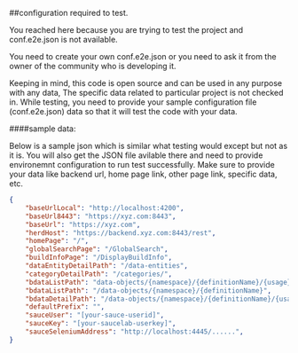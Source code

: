 <!--
 Copyright 2018 herd-ui contributors

 Licensed under the Apache License, Version 2.0 (the "License");
 you may not use this file except in compliance with the License.
 You may obtain a copy of the License at

     http://www.apache.org/licenses/LICENSE-2.0

 Unless required by applicable law or agreed to in writing, software
 distributed under the License is distributed on an "AS IS" BASIS,
 WITHOUT WARRANTIES OR CONDITIONS OF ANY KIND, either express or implied.
 See the License for the specific language governing permissions and
 limitations under the License.
-->
##configuration required to test.

You reached here because you are trying to test the project and conf.e2e.json is not available.

You need to create your own conf.e2e.json or you need to ask it from the owner of the community who is developing it.

Keeping in mind, this code is open source and can be used in any purpose with any data, The specific data related to particular project is not checked in.
While testing, you need to provide your sample configuration file (conf.e2e.json) data so that it will test the code with your data.

####sample data:

Below is a sample json which is similar what testing would except but not as it is.
You will also get the JSON file avilable there and need to provide environemnt configuration to run test successfully.
Make sure to provide your data like backend url, home page link, other page link, specific data, etc.


```json
{
    "baseUrlLocal": "http://localhost:4200",
    "baseUrl8443": "https://xyz.com:8443",
    "baseUrl": "https://xyz.com",
    "herdHost": "https://backend.xyz.com:8443/rest",
    "homePage": "/",
    "globalSearchPage": "/GlobalSearch",
    "buildInfoPage": "/DisplayBuildInfo",
    "dataEntityDetailPath": "/data-entities",
    "categoryDetailPath": "/categories/",
    "bdataListPath": "data-objects/{namespace}/{definitionName}/{usage}/{fileType}/{version}",
    "bdataListPath": "/data-objects/{namespace}/{definitionName}",
    "bdataDetailPath": "/data-objects/{namespace}/{definitionName}/{usage}/{fileType}/{formatVersion}/{partitionValue}/{dataVersion}/{subPartitions}",
    "defaultPrefix": "",
    "sauceUser": "[your-sauce-userid]",
    "sauceKey": "[your-saucelab-userkey]",
    "sauceSeleniumAddress": "http://localhost:4445/......",
}
```
